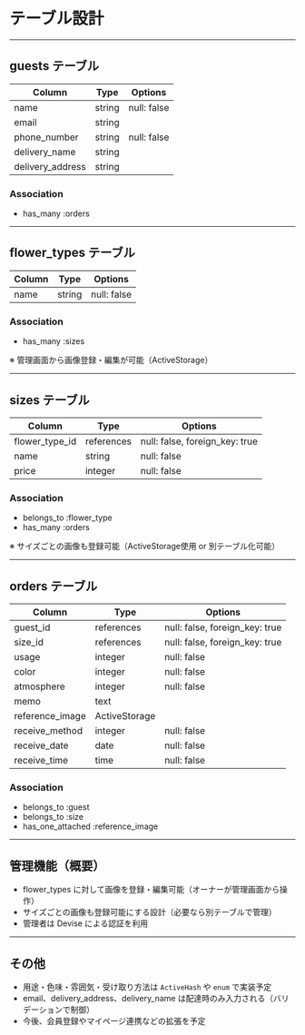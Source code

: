 # テーブル設計

---

## guests テーブル

| Column           | Type   | Options     |
|------------------|--------|-------------|
| name             | string | null: false |
| email            | string |             |
| phone_number     | string | null: false |
| delivery_name    | string |             |
| delivery_address | string |             |

### Association

- has_many :orders

---

## flower_types テーブル

| Column | Type   | Options     |
|--------|--------|-------------|
| name   | string | null: false |

### Association

- has_many :sizes

※ 管理画面から画像登録・編集が可能（ActiveStorage）

---

## sizes テーブル

| Column         | Type       | Options                        |
|----------------|------------|--------------------------------|
| flower_type_id | references | null: false, foreign_key: true |
| name           | string     | null: false                    |
| price          | integer    | null: false                    |

### Association

- belongs_to :flower_type  
- has_many :orders

※ サイズごとの画像も登録可能（ActiveStorage使用 or 別テーブル化可能）

---

## orders テーブル

| Column             | Type          | Options                        |
|--------------------|---------------|--------------------------------|
| guest_id           | references    | null: false, foreign_key: true |
| size_id            | references    | null: false, foreign_key: true |
| usage              | integer       | null: false                    |
| color              | integer       | null: false                    |
| atmosphere         | integer       | null: false                    |
| memo               | text          |                                |
| reference_image    | ActiveStorage |                                |
| receive_method     | integer       | null: false                    |
| receive_date       | date          | null: false                    |
| receive_time       | time          | null: false                    |

### Association

- belongs_to :guest  
- belongs_to :size  
- has_one_attached :reference_image

---

## 管理機能（概要）

- flower_types に対して画像を登録・編集可能（オーナーが管理画面から操作）
- サイズごとの画像も登録可能にする設計（必要なら別テーブルで管理）
- 管理者は Devise による認証を利用

---

## その他

- 用途・色味・雰囲気・受け取り方法は `ActiveHash` や `enum` で実装予定
- email、delivery_address、delivery_name は配達時のみ入力される（バリデーションで制御）
- 今後、会員登録やマイページ連携などの拡張を予定